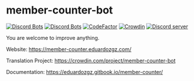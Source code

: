 # member-counter-bot
[![Discord Bots](https://discordbots.org/api/widget/status/478567255198662656.svg)](https://discordbots.org/bot/478567255198662656) [![Discord Bots](https://discordbots.org/api/widget/servers/478567255198662656.svg)](https://discordbots.org/bot/478567255198662656)
[![CodeFactor](https://www.codefactor.io/repository/github/eduardozgz/member-counter-bot/badge)](https://www.codefactor.io/repository/github/eduardozgz/member-counter-bot)
[![Crowdin](https://badges.crowdin.net/member-counter-bot/localized.svg)](https://crowdin.com/project/member-counter-bot)
[![Discord server](https://discordapp.com/api/guilds/614777317733957632/widget.png?style=shield)](https://discord.gg/g4MfV6N)

You are welcome to improve anything.

Website: https://member-counter.eduardozgz.com/

Translation Project: https://crowdin.com/project/member-counter-bot

Documentation: https://eduardozgz.gitbook.io/member-counter/
